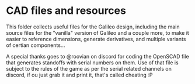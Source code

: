 # CAD files and resources

This folder collects useful files for the Galileo design, including the main source files for the "vanilla"  version of Galileo and a couple more, to make it easier to reference dimensions, generate derivatives, and multiple variants of certian components...

A special thanks goes to @roovian on discord for coding the OpenSCAD file that generates standoffs with serial numbers on them.
Use of that file is subject to the rules of the game as per the serial related channels on discord, if ou just grab it and print it, that's called cheating :P